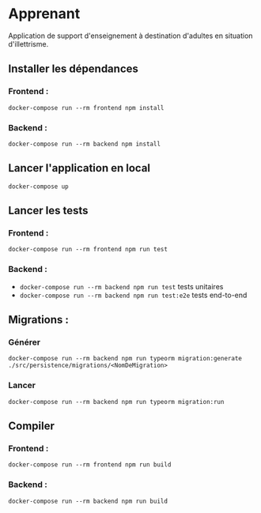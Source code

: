 # Apprenant

Application de support d'enseignement à destination d'adultes en situation d'illettrisme.

## Installer les dépendances

### Frontend :

`docker-compose run --rm frontend npm install`

### Backend :

`docker-compose run --rm backend npm install`

## Lancer l'application en local

`docker-compose up`

## Lancer les tests

### Frontend :

`docker-compose run --rm frontend npm run test`

### Backend :

- `docker-compose run --rm backend npm run test` tests unitaires
- `docker-compose run --rm backend npm run test:e2e` tests end-to-end

## Migrations :

### Générer

`docker-compose run --rm backend npm run typeorm migration:generate ./src/persistence/migrations/<NomDeMigration>`

### Lancer

`docker-compose run --rm backend npm run typeorm migration:run`

## Compiler

### Frontend :

`docker-compose run --rm frontend npm run build`

### Backend :

`docker-compose run --rm backend npm run build`
